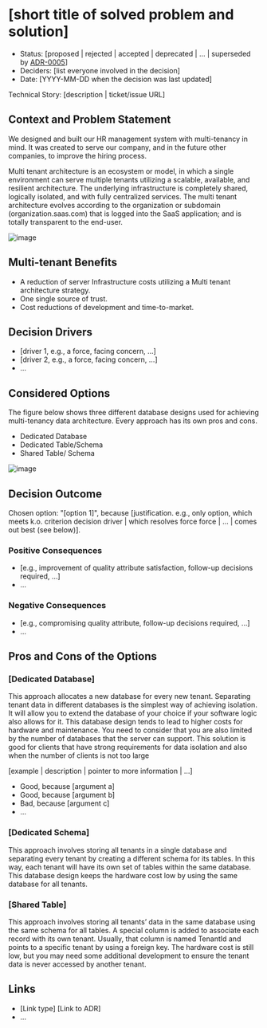 # [short title of solved problem and solution]

* Status: [proposed | rejected | accepted | deprecated | … | superseded by [ADR-0005](0005-example.md)] <!-- optional -->
* Deciders: [list everyone involved in the decision] <!-- optional -->
* Date: [YYYY-MM-DD when the decision was last updated] <!-- optional -->

Technical Story: [description | ticket/issue URL] <!-- optional -->

## Context and Problem Statement

We designed and built our HR management system with multi-tenancy in mind. It was created to serve our company, and in the future other companies, to improve the hiring process.

Multi tenant architecture is an ecosystem or model, in which a single environment can serve multiple tenants utilizing a scalable, available, and resilient architecture. The underlying infrastructure is completely shared, logically isolated, and with fully centralized services. The multi tenant architecture evolves according to the organization or subdomain (organization.saas.com) that is logged into the SaaS application; and is totally transparent to the end-user.



![image](https://user-images.githubusercontent.com/10514279/136888798-5b46c4df-aa35-4e55-9e44-b51dba17fad9.png)

## Multi-tenant Benefits
*  A reduction of server Infrastructure costs utilizing a Multi tenant architecture strategy.
*  One single source of trust.
*  Cost reductions of development and time-to-market.

## Decision Drivers <!-- optional -->

* [driver 1, e.g., a force, facing concern, …]
* [driver 2, e.g., a force, facing concern, …]
* … <!-- numbers of drivers can vary -->

## Considered Options
The figure below shows three different database designs used for achieving multi-tenancy data architecture. Every approach has its own pros and cons.

* Dedicated Database
* Dedicated Table/Schema
* Shared Table/ Schema


![image](https://user-images.githubusercontent.com/10514279/136889463-d35d4a1c-ebd7-4518-8557-0f2c35f43073.png)


## Decision Outcome

Chosen option: "[option 1]", because [justification. e.g., only option, which meets k.o. criterion decision driver | which resolves force force | … | comes out best (see below)].

### Positive Consequences <!-- optional -->

* [e.g., improvement of quality attribute satisfaction, follow-up decisions required, …]
* …

### Negative Consequences <!-- optional -->

* [e.g., compromising quality attribute, follow-up decisions required, …]
* …

## Pros and Cons of the Options <!-- optional -->

### [Dedicated Database]

This approach allocates a new database for every new tenant. Separating tenant data in different databases is the simplest way of achieving isolation. It will allow you to extend the database of your choice if your software logic also allows for it. This database design tends to lead to higher costs for hardware and maintenance. You need to consider that you are also limited by the number of databases that the server can support. This solution is good for clients that have strong requirements for data isolation and also when the number of clients is not too large

[example | description | pointer to more information | …] <!-- optional -->

* Good, because [argument a]
* Good, because [argument b]
* Bad, because [argument c]
* … <!-- numbers of pros and cons can vary -->

### [Dedicated Schema]
This approach involves storing all tenants in a single database and separating every tenant by creating a different schema for its tables. In this way, each tenant will have its own set of tables within the same database. This database design keeps the hardware cost low by using the same database for all tenants.



### [Shared Table]
This approach involves storing all tenants’ data in the same database using the same schema for all tables. A special column is added to associate each record with its own tenant. Usually, that column is named TenantId and points to a specific tenant by using a foreign key. The hardware cost is still low, but you may need some additional development to ensure the tenant data is never accessed by another tenant.



## Links <!-- optional -->

* [Link type] [Link to ADR] <!-- example: Refined by [ADR-0005](0005-example.md) -->
* … <!-- numbers of links can vary -->
